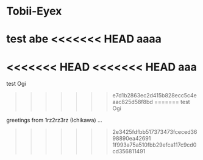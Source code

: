 # Tobii-Eyex
test abe
<<<<<<< HEAD
aaaa
=======
<<<<<<< HEAD
<<<<<<< HEAD
aaa
=======
test Ogi
>>>>>>> e7d1b2863ec2d415b828ecc5c4eaac825d58f8bd
=======
test Ogi

greetings from 1rz2rz3rz (Ichikawa) ...
>>>>>>> 2e3425fdfbb517373473fceced3698890ea42691
>>>>>>> 1f993a75a510fbb29efca117c9cd0cd356811491
